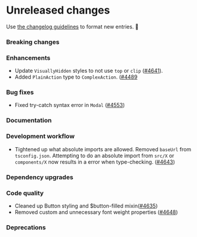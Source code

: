 # Unreleased changes

Use [the changelog guidelines](/documentation/Versioning%20and%20changelog.md) to format new entries. 💜

### Breaking changes

### Enhancements

- Update `VisuallyHidden` styles to not use `top` or `clip` ([#4641](https://github.com/Shopify/polaris-react/pull/4641)).
- Added `PlainAction` type to `ComplexAction`. ([#4489](https://github.com/Shopify/polaris-react/pull/4489)

### Bug fixes

- Fixed try-catch syntax error in `Modal` ([#4553](https://github.com/Shopify/polaris-react/pull/4553))

### Documentation

### Development workflow

- Tightened up what absolute imports are allowed. Removed `baseUrl` from `tsconfig.json`. Attempting to do an absolute import from `src/X` or `components/X` now results in a error when type-checking. ([#4643](https://github.com/Shopify/polaris-react/pull/4643))

### Dependency upgrades

### Code quality

- Cleaned up Button styling and $button-filled mixin([#4635](https://github.com/Shopify/polaris-react/pull/4635))
- Removed custom and unnecessary font weight properties ([#4648](https://github.com/Shopify/polaris-react/pull/4648))

### Deprecations

